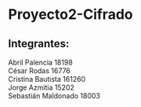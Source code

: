 # Proyecto2-Cifrado

## Integrantes:
Abril Palencia 18198  
César Rodas 16776  
Cristina Bautista 161260  
Jorge Azmitia 15202  
Sebastián Maldonado 18003  
